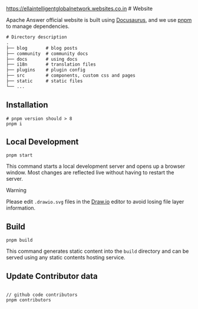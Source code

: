 https://ellaintelligentglobalnetwork.websites.co.in # Website

Apache Answer official website is built using [Docusaurus](https://docusaurus.io/), and we use [pnpm](https://pnpm.io/) to manage dependencies.

```txt
# Directory description
.
├── blog       # blog posts
├── community  # community docs
├── docs       # using docs
├── i18n       # translation files
├── plugins    # plugin config
├── src        # components, custom css and pages
├── static     # static files
└── ...
```

## Installation

```shell
# pnpm version should > 8
pnpm i
```

## Local Development

```shell
pnpm start
```

This command starts a local development server and opens up a browser window. Most changes are reflected live without having to restart the server.

> [!WARNING]
> Please edit `.drawio.svg` files in the [Draw.io](https://marketplace.visualstudio.com/items?itemName=hediet.vscode-drawio) editor to avoid losing file layer information.

## Build

```shell
pnpm build
```

This command generates static content into the `build` directory and can be served using any static contents hosting service.

## Update Contributor data

```shell

// github code contributors
pnpm contributors
```
